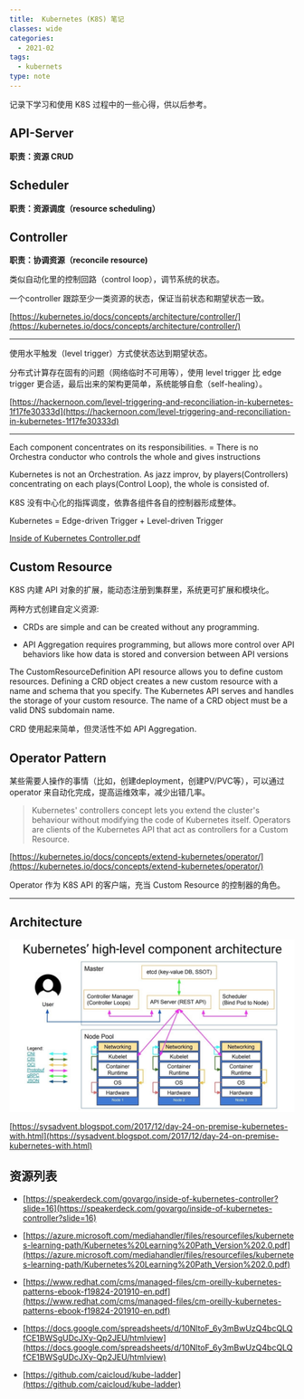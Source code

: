 ```yaml
---
title:  Kubernetes (K8S) 笔记
classes: wide
categories:
  - 2021-02
tags:
  - kubernets
type: note
---
```


记录下学习和使用 K8S 过程中的一些心得，供以后参考。


## API-Server

**职责：资源 CRUD**


## Scheduler

**职责：资源调度（resource scheduling）**

## Controller

**职责：协调资源（reconcile resource)**

类似自动化里的控制回路（control loop），调节系统的状态。

一个controller 跟踪至少一类资源的状态，保证当前状态和期望状态一致。

[https://kubernetes.io/docs/concepts/architecture/controller/](https://kubernetes.io/docs/concepts/architecture/controller/)

---

使用水平触发（level trigger）方式使状态达到期望状态。

分布式计算存在固有的问题（网络临时不可用等），使用 level trigger 比 edge trigger 更合适，最后出来的架构更简单，系统能够自愈（self-healing）。

[https://hackernoon.com/level-triggering-and-reconciliation-in-kubernetes-1f17fe30333d](https://hackernoon.com/level-triggering-and-reconciliation-in-kubernetes-1f17fe30333d)

---

Each component concentrates on its responsibilities. = There is no Orchestra conductor who controls the whole and gives instructions

Kubernetes is not an Orchestration. As jazz improv, by players(Controllers) concentrating on each plays(Control Loop), the whole is consisted of.

K8S 没有中心化的指挥调度，依靠各组件各自的控制器形成整体。

Kubernetes = Edge-driven Trigger + Level-driven Trigger

[Inside of Kubernetes Controller.pdf](/assets/slides/Inside_of_Kubernetes_Controller.pdf)

## Custom Resource

K8S 内建 API 对象的扩展，能动态注册到集群里，系统更可扩展和模块化。

两种方式创建自定义资源:

- CRDs are simple and can be created without any programming.

- API Aggregation requires programming, but allows more control over API behaviors like how data is stored and conversion between API versions


The CustomResourceDefinition API resource allows you to define custom resources. Defining a CRD object creates a new custom resource with a name and schema that you specify. The Kubernetes API serves and handles the storage of your custom resource. The name of a CRD object must be a valid DNS subdomain name.


CRD 使用起来简单，但灵活性不如 API Aggregation.

## Operator Pattern

某些需要人操作的事情（比如，创建deployment，创建PV/PVC等），可以通过 operator 来自动化完成，提高运维效率，减少出错几率。


> Kubernetes' controllers concept lets you extend the cluster's behaviour without modifying the code of Kubernetes itself. Operators are clients of the Kubernetes API that act as controllers for a Custom Resource.

[https://kubernetes.io/docs/concepts/extend-kubernetes/operator/](https://kubernetes.io/docs/concepts/extend-kubernetes/operator/)

Operator 作为 K8S API 的客户端，充当 Custom Resource 的控制器的角色。

---

## Architecture

![k8s high-level arch](/assets/images/2021/02/k8s_overview.jpeg)

[https://sysadvent.blogspot.com/2017/12/day-24-on-premise-kubernetes-with.html](https://sysadvent.blogspot.com/2017/12/day-24-on-premise-kubernetes-with.html)


## 资源列表

- [https://speakerdeck.com/govargo/inside-of-kubernetes-controller?slide=16](https://speakerdeck.com/govargo/inside-of-kubernetes-controller?slide=16)

- [https://azure.microsoft.com/mediahandler/files/resourcefiles/kubernetes-learning-path/Kubernetes%20Learning%20Path_Version%202.0.pdf](https://azure.microsoft.com/mediahandler/files/resourcefiles/kubernetes-learning-path/Kubernetes%20Learning%20Path_Version%202.0.pdf)

- [https://www.redhat.com/cms/managed-files/cm-oreilly-kubernetes-patterns-ebook-f19824-201910-en.pdf](https://www.redhat.com/cms/managed-files/cm-oreilly-kubernetes-patterns-ebook-f19824-201910-en.pdf)

- [https://docs.google.com/spreadsheets/d/10NltoF_6y3mBwUzQ4bcQLQfCE1BWSgUDcJXy-Qp2JEU/htmlview](https://docs.google.com/spreadsheets/d/10NltoF_6y3mBwUzQ4bcQLQfCE1BWSgUDcJXy-Qp2JEU/htmlview)

- [https://github.com/caicloud/kube-ladder](https://github.com/caicloud/kube-ladder)

